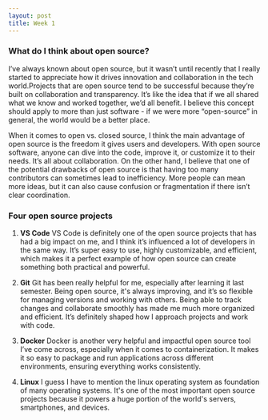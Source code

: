 ```yaml
---
layout: post
title: Week 1
---
```


### What do I think about open source? 

I’ve always known about open source, but it wasn’t until recently that I really started to appreciate how it drives innovation and collaboration in the tech world.Projects that are open source tend to be successful because they’re built on collaboration and transparency. It’s like the idea that if we all shared what we know and worked together, we’d all benefit. I believe this concept should apply to more than just software - if we were more “open-source” in general, the world would be a better place.

When it comes to open vs. closed source, I think the main advantage of open source is the freedom it gives users and developers. With open source software, anyone can dive into the code, improve it, or customize it to their needs. It’s all about collaboration. On the other hand, I believe that one of the potential drawbacks of open source is that having too many contributors can sometimes lead to inefficiency. More people can mean more ideas, but it can also cause confusion or fragmentation if there isn’t clear coordination.

### Four open source projects

1. **VS Code**
 VS Code is definitely one of the open source projects that has had a big impact on me, and I think it’s influenced a lot of developers in the same way. It’s super easy to use, highly customizable, and efficient, which makes it a perfect example of how open source can create something both practical and powerful.

2. **Git** 
Git has been really helpful for me, especially after learning it last semester. Being open source, it's always improving, and it’s so flexible for managing versions and working with others. Being able to track changes and collaborate smoothly has made me much more organized and efficient. It’s definitely shaped how I approach projects and work with code.

3. **Docker** 
Docker is another very helpful and impactful open source tool I’ve come across, especially when it comes to containerization. It makes it so easy to package and run applications across different environments, ensuring everything works consistently. 

4. **Linux** 
I guess I have to mention the linux operating system as foundation of many operating systems. It's one of the most important open source projects because it powers a huge portion of the world's servers, smartphones, and devices.